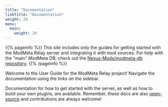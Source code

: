 ```yaml
---
title: "Documentation"
linkTitle: "Documentation"
weight: 20
menu:
  main:
    weight: 20
---
```


{{% pageinfo %}}
This site includes only the guides for getting started with the ModMeta Relay server and integrating it with mod sources. For help with the "main" ModMeta DB, check out the [Nexus-Mods/modmeta-db repository](https://github.com/Nexus-Mods/modmeta-db/).
{{% /pageinfo %}}

Welcome to the User Guide for the ModMeta Relay project! Navigate the documentation using the links on the sidebar.

Documentation for how to get started with the server, as well as how to build your own plugins, are available. Remember, these docs are also [open-source](https://github.com/agc93/modmeta-relay) and contributions are always welcome!